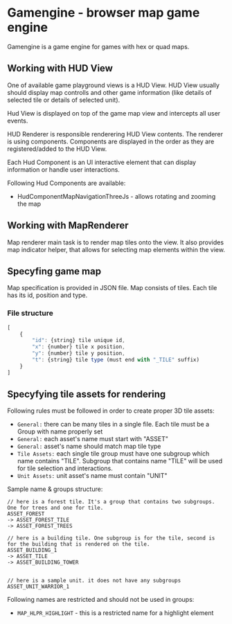 
# Gamengine - browser map game engine

Gamengine is a game engine for games with hex or quad maps.

## Working with HUD View
One of available game playground views is a HUD View. HUD View usually should display map controlls 
and other game information (like details of selected tile or details of selected unit).

Hud View is displayed on top of the game map view and intercepts all user events.

HUD Renderer is responsible renderering HUD View contents. The renderer is using components. Components are displayed in the order as they are registered/added to the HUD View. 

Each Hud Component is an UI interactive element that can display information or handle user interactions.

Following Hud Components are available:
* HudComponentMapNavigationThreeJs - allows rotating and zooming the map

## Working with MapRenderer
Map renderer main task is to render map tiles onto the view. It also provides map indicator helper, that 
allows for selecting map elements within the view.

## Specyfing game map
Map specification is provided in JSON file. Map consists of tiles. Each tile has its id, position and type.

### File structure
```javascript
[
    {
        "id": {string} tile unique id,
        "x": {number} tile x position,
        "y": {number} tile y position,
        "t": {string} tile type (must end with "_TILE" suffix)
    }
]
```

## Specyfying tile assets for rendering 

Following rules must be followed in order to create proper 3D tile assets:
* ```General:``` there can be many tiles in a single file. Each tile must be a Group with name properly set
* ```General:``` each asset's name must start with "ASSET"
* ```General:``` asset's name should match map tile type
* ```Tile Assets:``` each single tile group must have one subgroup which name contains "TILE". Subgroup that contains name "TILE" will be used for tile selection and interactions.
* ```Unit Assets:``` unit asset's name must contain "UNIT"

Sample name & groups structure:
``` 
// here is a forest tile. It's a group that contains two subgroups. One for trees and one for tile.
ASSET_FOREST
-> ASSET_FOREST_TILE
-> ASSET_FOREST_TREES

// here is a building tile. One subgroup is for the tile, second is for the building that is rendered on the tile.
ASSET_BUILDING_1
-> ASSET_TILE
-> ASSET_BUILDING_TOWER


// here is a sample unit. it does not have any subgroups
ASSET_UNIT_WARRIOR_1

```

Following names are restricted and should not be used in groups:
* ```MAP_HLPR_HIGHLIGHT``` - this is a restricted name for a highlight element

